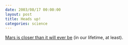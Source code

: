 ```yaml
---
date: 2003/08/17 00:00:00
layout: post
title: Heads up!
categories: science
---
```


[Mars is closer than it will ever be](http://www.space.com/spacewatch/mars_preview_021108.html) (in our lifetime, at least).
